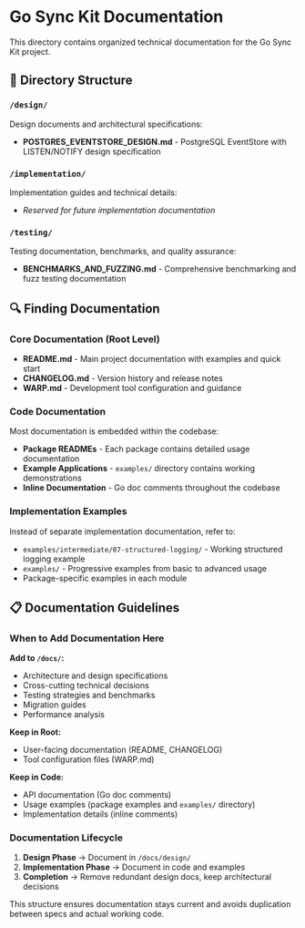 # Go Sync Kit Documentation

This directory contains organized technical documentation for the Go Sync Kit project.

## 📁 Directory Structure

### `/design/`
Design documents and architectural specifications:
- **POSTGRES_EVENTSTORE_DESIGN.md** - PostgreSQL EventStore with LISTEN/NOTIFY design specification

### `/implementation/`
Implementation guides and technical details:
- *Reserved for future implementation documentation*

### `/testing/`
Testing documentation, benchmarks, and quality assurance:
- **BENCHMARKS_AND_FUZZING.md** - Comprehensive benchmarking and fuzz testing documentation

## 🔍 Finding Documentation

### Core Documentation (Root Level)
- **README.md** - Main project documentation with examples and quick start
- **CHANGELOG.md** - Version history and release notes
- **WARP.md** - Development tool configuration and guidance

### Code Documentation
Most documentation is embedded within the codebase:
- **Package READMEs** - Each package contains detailed usage documentation
- **Example Applications** - `examples/` directory contains working demonstrations
- **Inline Documentation** - Go doc comments throughout the codebase

### Implementation Examples
Instead of separate implementation documentation, refer to:
- `examples/intermediate/07-structured-logging/` - Working structured logging example
- `examples/` - Progressive examples from basic to advanced usage
- Package-specific examples in each module

## 📋 Documentation Guidelines

### When to Add Documentation Here

**Add to `/docs/`:**
- Architecture and design specifications
- Cross-cutting technical decisions
- Testing strategies and benchmarks
- Migration guides
- Performance analysis

**Keep in Root:**
- User-facing documentation (README, CHANGELOG)
- Tool configuration files (WARP.md)

**Keep in Code:**
- API documentation (Go doc comments)
- Usage examples (package examples and `examples/` directory)
- Implementation details (inline comments)

### Documentation Lifecycle

1. **Design Phase** → Document in `/docs/design/`
2. **Implementation Phase** → Document in code and examples
3. **Completion** → Remove redundant design docs, keep architectural decisions

This structure ensures documentation stays current and avoids duplication between specs and actual working code.
